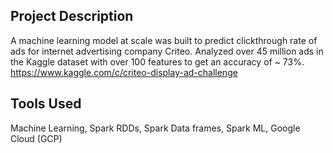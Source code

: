 ## Project Description 

A machine learning model at scale was built to predict clickthrough rate of ads for internet advertising company Criteo. Analyzed over 45 million ads in the Kaggle dataset with over 100 features to get an accuracy of ~ 73%. 
https://www.kaggle.com/c/criteo-display-ad-challenge 

## Tools Used

Machine Learning, Spark RDDs, Spark Data frames, Spark ML, Google Cloud (GCP) 
